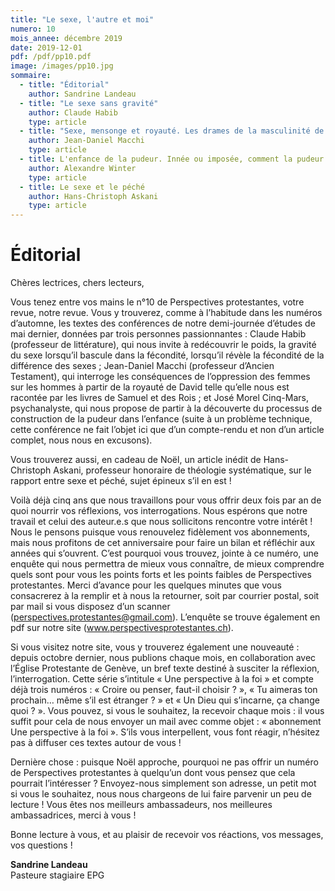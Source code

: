 ```yaml
---
title: "Le sexe, l'autre et moi"
numero: 10
mois_annee: décembre 2019
date: 2019-12-01
pdf: /pdf/pp10.pdf
image: /images/pp10.jpg
sommaire:
  - title: "Éditorial"
    author: Sandrine Landeau
  - title: "Le sexe sans gravité"
    author: Claude Habib
    type: article
  - title: "Sexe, mensonge et royauté. Les drames de la masculinité de David"
    author: Jean-Daniel Macchi
    type: article
  - title: L'enfance de la pudeur. Innée ou imposée, comment la pudeur vient-elle aux enfants ?
    author: Alexandre Winter
    type: article
  - title: Le sexe et le péché
    author: Hans-Christoph Askani
    type: article
---
```


# Éditorial
Chères lectrices, chers lecteurs,

Vous tenez entre vos mains le n°10 de Perspectives protestantes, votre revue, notre revue. 
Vous y trouverez, comme à l’habitude dans les numéros d’automne, les textes des conférences de notre demi-journée
d’études de mai dernier, données par trois personnes passionnantes : 
Claude Habib (professeur de littérature), qui nous invite à redécouvrir le poids, la gravité du
sexe lorsqu’il bascule dans la fécondité, lorsqu’il révèle la fécondité de la différence des sexes ;
Jean-Daniel Macchi (professeur d’Ancien Testament), qui interroge les conséquences de l’oppression des femmes sur
les hommes à partir de la royauté de David telle qu’elle nous est racontée par les livres de Samuel et des Rois ;
et José Morel Cinq-Mars, psychanalyste, qui nous propose de partir à la découverte du processus de construction de la
pudeur dans l’enfance (suite à un problème technique, cette conférence ne fait l’objet ici que d’un compte-rendu et
non d’un article complet, nous nous en excusons). 

Vous trouverez aussi, en cadeau de Noël, un article inédit de Hans-Christoph Askani, 
professeur honoraire de théologie systématique, sur le rapport entre sexe et péché, sujet épineux s’il en est ! 

Voilà déjà cinq ans que nous travaillons pour vous offrir deux fois par an de quoi nourrir vos réflexions, 
vos interrogations. Nous espérons que notre travail et celui des auteur.e.s que nous sollicitons rencontre votre intérêt !
Nous le pensons puisque vous renouvelez fidèlement vos abonnements, mais nous profitons de cet anniversaire pour
faire un bilan et réfléchir aux années qui s’ouvrent. C’est pourquoi vous trouvez, jointe à ce numéro, une enquête
qui nous permettra de mieux vous connaître, de mieux comprendre quels sont pour vous les points forts et les points
faibles de Perspectives protestantes. Merci d’avance pour les quelques minutes que vous consacrerez à la remplir et
à nous la retourner, soit par courrier postal, soit par mail si vous disposez d’un scanner
(perspectives.protestantes@gmail.com). L’enquête se trouve également en pdf sur notre site (www.perspectivesprotestantes.ch).

Si vous visitez notre site, vous y trouverez également une nouveauté : depuis octobre dernier, nous publions
chaque mois, en collaboration avec l’Église Protestante de Genève, un bref texte destiné à susciter la réflexion, l’interrogation. Cette série s’intitule « Une perspective à la foi » et compte déjà trois numéros :
« Croire ou penser, faut-il choisir ? »,
« Tu aimeras ton prochain… même s’il est étranger ? » et « Un Dieu qui s’incarne, ça change quoi ? ». 
Vous pouvez, si vous le souhaitez, la recevoir chaque mois : il vous suffit pour cela de nous envoyer un mail avec
comme objet : « abonnement Une perspective à la foi ». S’ils vous interpellent, vous font réagir, n’hésitez pas à 
diffuser ces textes autour de vous ! 

Dernière chose : puisque Noël approche, pourquoi ne pas offrir un numéro de Perspectives protestantes à
quelqu’un dont vous pensez que cela pourrait l’intéresser ? Envoyez-nous simplement son adresse, un petit mot
si vous le souhaitez, nous nous chargeons de lui faire parvenir un peu de lecture ! 
Vous êtes nos meilleurs ambassadeurs, nos meilleures ambassadrices, merci à vous !

Bonne lecture à vous, et au plaisir de recevoir vos réactions, vos messages, vos questions !


**Sandrine Landeau**  
Pasteure stagiaire EPG
